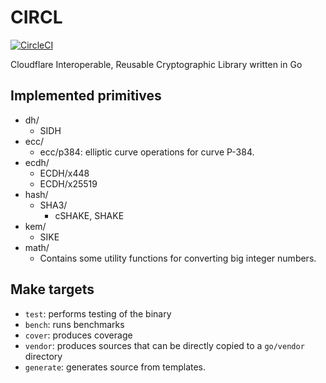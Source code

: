 # CIRCL
[![CircleCI](https://circleci.com/gh/cloudflare/circl/tree/master.svg?style=svg&circle-token=a184a4d0cbff045907c8061bda35fc17dab465dc)](https://circleci.com/gh/cloudflare/circl/tree/master)

Cloudflare Interoperable, Reusable Cryptographic Library written in Go

## Implemented primitives
* dh/
    - SIDH
* ecc/
    - ecc/p384: elliptic curve operations for curve P-384.
* ecdh/
    - ECDH/x448
    - ECDH/x25519
* hash/
    - SHA3/
        * cSHAKE, SHAKE
* kem/
    - SIKE
* math/
    - Contains some utility functions for converting big integer numbers.

## Make targets

* ``test``: performs testing of the binary
* ``bench``: runs benchmarks
* ``cover``: produces coverage
* ``vendor``: produces sources that can be directly copied to a ``go/vendor`` directory
* ``generate``: generates source from templates.
